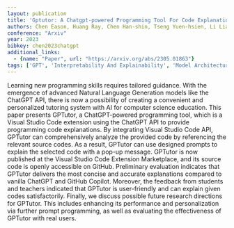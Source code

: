 ```yaml
---
layout: publication
title: 'Gptutor: A Chatgpt-powered Programming Tool For Code Explanation'
authors: Chen Eason, Huang Ray, Chen Han-shin, Tseng Yuen-hsien, Li Liang-yi
conference: "Arxiv"
year: 2023
bibkey: chen2023chatgpt
additional_links:
  - {name: "Paper", url: "https://arxiv.org/abs/2305.01863"}
tags: ['GPT', 'Interpretability And Explainability', 'Model Architecture', 'Prompting', 'Tools', 'Uncategorized']
---
```

Learning new programming skills requires tailored guidance. With the
emergence of advanced Natural Language Generation models like the ChatGPT API,
there is now a possibility of creating a convenient and personalized tutoring
system with AI for computer science education. This paper presents GPTutor, a
ChatGPT-powered programming tool, which is a Visual Studio Code extension using
the ChatGPT API to provide programming code explanations. By integrating Visual
Studio Code API, GPTutor can comprehensively analyze the provided code by
referencing the relevant source codes. As a result, GPTutor can use designed
prompts to explain the selected code with a pop-up message. GPTutor is now
published at the Visual Studio Code Extension Marketplace, and its source code
is openly accessible on GitHub. Preliminary evaluation indicates that GPTutor
delivers the most concise and accurate explanations compared to vanilla ChatGPT
and GitHub Copilot. Moreover, the feedback from students and teachers indicated
that GPTutor is user-friendly and can explain given codes satisfactorily.
Finally, we discuss possible future research directions for GPTutor. This
includes enhancing its performance and personalization via further prompt
programming, as well as evaluating the effectiveness of GPTutor with real
users.

